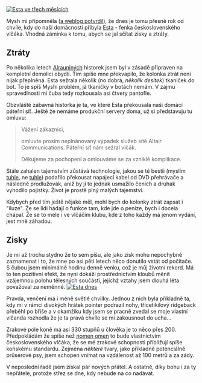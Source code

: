 <!-- dcterms:identifier = riderweblog#192 -->
<!-- dcterms:title = Vlčí rok: výkaz zisků a ztrát -->
<!-- dcterms:abstract = Dnes je tomu přesně rok, co do naší domácnosti přibyla vlčanda Esta. Jaká je roční bilance? -->
<!-- np9:categoryId = 3 -->
<!-- x4w:category = Vlci -->
<!-- np9:authorId = 1 -->
<!-- np9:authorEmail = michal.valasek@altairis.cz -->
<!-- dcterms:creator = Michal Altair Valášek -->
<!-- dcterms:created = 2005-01-17T06:14:19.237+01:00 -->
<!-- dcterms:dateAccepted = 2005-01-17T06:14:19.237+01:00 -->

[![Esta ve třech měsících](http://gallery.rider.cz/esta/20040117-204444-0000.jpg?w=225&h=300 "Takhle to začínalo - Esta první den doma")](http://gallery.rider.cz/esta/20040117-204444-0000.jpg.xhtml) 

Mysh mi připomněla ([a weblog potvrdil](/entry/article-20040117.aspx)), že dnes je tomu přesně rok od chvíle, kdy do naší domácnosti přibyla [Esta](http://www.vlcak.cz/) - fenka československého vlčáka. Vhodná záminka k tomu, abych se jal sčítat zisky a ztráty.

## Ztráty

Po několika letech [Alrauniných](http://www.alraune.cz/) historek jsem byl v zásadě připraven na kompletní demolici obydlí. Tím spíše mne překvapilo, že kolonka ztrát není nijak přeplněná. Esta sežrala několik (no dobrá, *několik desítek*) tkaniček do bot. To je spíš Myshí problém, já tkaničky v botách nemám. V zájmu spravedlnosti mi čuba tedy rozkousala asi čtvery pantofle.

Obzvláště zábavná historka je ta, ve které Esta překousala naši domácí páteřní síť. Ještě že nemáme produkční servery doma, už si představuju tu omluvu:

> Vážení zákazníci,
> 
> omluvte prosím neplnánovaný výpadek služeb sítě Altair Communications. Páteřní síť nám sežral vlčák.
> 
> Děkujeme za pochopení a omlouváme se za vzniklé komplikace.

Stále zahalen tajemstvím zůstává technologie, jakou se té bestii (myslím [tuhle](http://www.vlcak.cz/), ne [tuhle](http://www.bestijka.cz/)) podařilo překousat napájecí kabel od DVD přehrávače a následně prodlužovák, aniž by jí to jednak usmažilo čenich a druhak vyhodilo pojistky. Život je prostě plný malých tajemství.

Kdybych před tím ještě nějaké měl, mohl bych do kolonky ztrát zapsat i "iluze". Že se lidi hádají o funkce tam, kde jde o peníze, bych i docela chápal. Že se to mele i ve vlčáčím klubu, kde z toho každý má jenom vydání, jest mně záhadou.

## Zisky

Je mi až trochu stydno že to sem píšu, ale jako zisk mohu nepochybně zaznamenat i to, že mne po asi pěti letech něco donutilo vstát od počítače. S čubou jsem minimálně hodinu denně venku, což je můj životní rekord. Má to ten pozitivní efekt, že nyní dokáži prostřednictvím kloubů měnit vzájemnou polohu tělesných součástí, jejichž vztahy jsem dlouhá léta považoval za neměnné.
[![Esta dnes](http://gallery.rider.cz/esta/20041212_besidka_hafbo/20041212-131034-0000.jpg?w=250&h=200 "Takhle to (prozatím) skončilo: Esta na Mikuláše")](http://gallery.rider.cz/esta/20041212_besidka_hafbo/20041212-131034-0000.jpg.xhtml) 

Pravda, venčení má i méně světlé chvilky. Jednou z nich byla příkladně ta, kdy mi v rámci divokých hrátek pointer podrazil nohy, třicetikilový ridgeback přeběhl po břiše a v okamžiku kdy jsem se pracně zvedal se moje vlastní vlčanda rozhodla že je ta pravá chvíle se mi zakousnout do ucha...

Zrakové pole koně má asi 330 stupňů u člověka je to něco přes 200. Předpokládám že spíše než <acronym title="Předurčen jménem (lat.)">nomen omen</acronym> to bude vlastnictvím československého vlčáka, že se mé zrakové schopnosti přibližují spíše koňskému standardu. Zejména *některé* tvary, jako příkladně potenciálně průserové psy, jsem schopen vnímat na vzdálenost až 100 metrů a za zády.

V neposlední řadě jsem získal pár nových přátel. A ostatně, díky bohu i za ty nepřátele, protože střez se dne, kdy nebude na co nadávat.